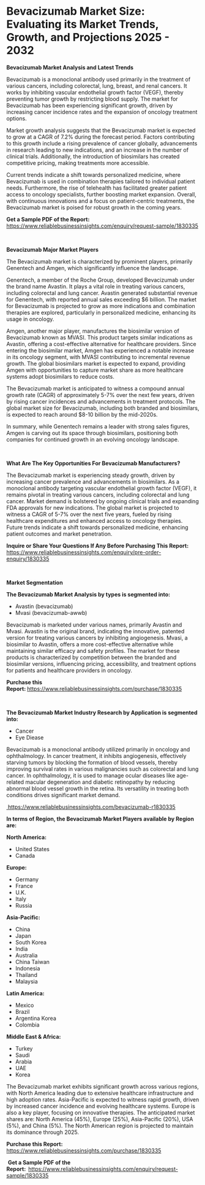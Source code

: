 <p><h1>Bevacizumab Market Size: Evaluating its Market Trends, Growth, and Projections 2025 - 2032</h1></p><p><strong>Bevacizumab Market Analysis and Latest Trends</strong></p>
<p><p>Bevacizumab is a monoclonal antibody used primarily in the treatment of various cancers, including colorectal, lung, breast, and renal cancers. It works by inhibiting vascular endothelial growth factor (VEGF), thereby preventing tumor growth by restricting blood supply. The market for Bevacizumab has been experiencing significant growth, driven by increasing cancer incidence rates and the expansion of oncology treatment options.</p><p>Market growth analysis suggests that the Bevacizumab market is expected to grow at a CAGR of 7.2% during the forecast period. Factors contributing to this growth include a rising prevalence of cancer globally, advancements in research leading to new indications, and an increase in the number of clinical trials. Additionally, the introduction of biosimilars has created competitive pricing, making treatments more accessible. </p><p>Current trends indicate a shift towards personalized medicine, where Bevacizumab is used in combination therapies tailored to individual patient needs. Furthermore, the rise of telehealth has facilitated greater patient access to oncology specialists, further boosting market expansion. Overall, with continuous innovations and a focus on patient-centric treatments, the Bevacizumab market is poised for robust growth in the coming years.</p></p>
<p><strong>Get a Sample PDF of the Report:&nbsp;</strong> <a href="https://www.reliablebusinessinsights.com/enquiry/request-sample/1830335?utm_campaign=3705&utm_medium=2&utm_source=Github&utm_content=ia&utm_term=19042025&utm_id=bevacizumab">https://www.reliablebusinessinsights.com/enquiry/request-sample/1830335</a></p>
<p>&nbsp;</p>
<p><strong>Bevacizumab Major Market Players</strong></p>
<p><p>The Bevacizumab market is characterized by prominent players, primarily Genentech and Amgen, which significantly influence the landscape. </p><p>Genentech, a member of the Roche Group, developed Bevacizumab under the brand name Avastin. It plays a vital role in treating various cancers, including colorectal and lung cancer. Avastin generated substantial revenue for Genentech, with reported annual sales exceeding $6 billion. The market for Bevacizumab is projected to grow as more indications and combination therapies are explored, particularly in personalized medicine, enhancing its usage in oncology.</p><p>Amgen, another major player, manufactures the biosimilar version of Bevacizumab known as MVASI. This product targets similar indications as Avastin, offering a cost-effective alternative for healthcare providers. Since entering the biosimilar market, Amgen has experienced a notable increase in its oncology segment, with MVASI contributing to incremental revenue growth. The global biosimilars market is expected to expand, providing Amgen with opportunities to capture market share as more healthcare systems adopt biosimilars to reduce costs.</p><p>The Bevacizumab market is anticipated to witness a compound annual growth rate (CAGR) of approximately 5-7% over the next few years, driven by rising cancer incidences and advancements in treatment protocols. The global market size for Bevacizumab, including both branded and biosimilars, is expected to reach around $8-10 billion by the mid-2020s. </p><p>In summary, while Genentech remains a leader with strong sales figures, Amgen is carving out its space through biosimilars, positioning both companies for continued growth in an evolving oncology landscape.</p></p>
<p>&nbsp;</p>
<p><strong>What Are The Key Opportunities For Bevacizumab Manufacturers?</strong></p>
<p><p>The Bevacizumab market is experiencing steady growth, driven by increasing cancer prevalence and advancements in biosimilars. As a monoclonal antibody targeting vascular endothelial growth factor (VEGF), it remains pivotal in treating various cancers, including colorectal and lung cancer. Market demand is bolstered by ongoing clinical trials and expanding FDA approvals for new indications. The global market is projected to witness a CAGR of 5-7% over the next five years, fueled by rising healthcare expenditures and enhanced access to oncology therapies. Future trends indicate a shift towards personalized medicine, enhancing patient outcomes and market penetration.</p></p>
<p><strong>Inquire or Share Your Questions If Any Before Purchasing This Report:</strong> <a href="https://www.reliablebusinessinsights.com/enquiry/pre-order-enquiry/1830335?utm_campaign=3705&utm_medium=2&utm_source=Github&utm_content=ia&utm_term=19042025&utm_id=bevacizumab">https://www.reliablebusinessinsights.com/enquiry/pre-order-enquiry/1830335</a></p>
<p>&nbsp;</p>
<p><strong>Market Segmentation</strong></p>
<p><strong>The Bevacizumab Market Analysis by types is segmented into:</strong></p>
<p><ul><li>Avastin (bevacizumab)</li><li>Mvasi (bevacizumab-awwb)</li></ul></p>
<p><p>Bevacizumab is marketed under various names, primarily Avastin and Mvasi. Avastin is the original brand, indicating the innovative, patented version for treating various cancers by inhibiting angiogenesis. Mvasi, a biosimilar to Avastin, offers a more cost-effective alternative while maintaining similar efficacy and safety profiles. The market for these products is characterized by competition between the branded and biosimilar versions, influencing pricing, accessibility, and treatment options for patients and healthcare providers in oncology.</p></p>
<p><strong>Purchase this Report:&nbsp;</strong><a href="https://www.reliablebusinessinsights.com/purchase/1830335?utm_campaign=3705&utm_medium=2&utm_source=Github&utm_content=ia&utm_term=19042025&utm_id=bevacizumab">https://www.reliablebusinessinsights.com/purchase/1830335</a></p>
<p>&nbsp;</p>
<p><strong>The Bevacizumab Market Industry Research by Application is segmented into:</strong></p>
<p><ul><li>Cancer</li><li>Eye Diease</li></ul></p>
<p><p>Bevacizumab is a monoclonal antibody utilized primarily in oncology and ophthalmology. In cancer treatment, it inhibits angiogenesis, effectively starving tumors by blocking the formation of blood vessels, thereby improving survival rates in various malignancies such as colorectal and lung cancer. In ophthalmology, it is used to manage ocular diseases like age-related macular degeneration and diabetic retinopathy by reducing abnormal blood vessel growth in the retina. Its versatility in treating both conditions drives significant market demand.</p></p>
<p><a href="https://www.reliablebusinessinsights.com/bevacizumab-r1830335?utm_campaign=3705&utm_medium=2&utm_source=Github&utm_content=ia&utm_term=19042025&utm_id=bevacizumab">&nbsp;https://www.reliablebusinessinsights.com/bevacizumab-r1830335</a></p>
<p><strong>In terms of Region, the Bevacizumab Market Players available by Region are:</strong></p>
<p>
    <p> <strong> North America: </strong>
        <ul>
            <li>United States</li>
            <li>Canada</li>
        </ul>
        </p> 
    <p> <strong> Europe: </strong>
        <ul>
            <li>Germany</li>
            <li>France</li>
            <li>U.K.</li>
            <li>Italy</li>
            <li>Russia</li>
        </ul>
        </p> 
    <p> <strong> Asia-Pacific: </strong>
        <ul>
            <li>China</li>
            <li>Japan</li>
            <li>South Korea</li>
            <li>India</li>
            <li>Australia</li>
            <li>China Taiwan</li>
            <li>Indonesia</li>
            <li>Thailand</li>
            <li>Malaysia</li>
        </ul>
        </p> 
    <p> <strong> Latin America: </strong>
        <ul>
            <li>Mexico</li>
            <li>Brazil</li>
            <li>Argentina Korea</li>
            <li>Colombia</li>
        </ul>
        </p> 
    <p> <strong> Middle East & Africa: </strong>
        <ul>
            <li>Turkey</li>
            <li>Saudi</li>
            <li>Arabia</li>
            <li>UAE</li>
            <li>Korea</li>
        </ul>
    </p>
    </p>
<p><p>The Bevacizumab market exhibits significant growth across various regions, with North America leading due to extensive healthcare infrastructure and high adoption rates. Asia-Pacific is expected to witness rapid growth, driven by increased cancer incidence and evolving healthcare systems. Europe is also a key player, focusing on innovative therapies. The anticipated market shares are: North America (45%), Europe (25%), Asia-Pacific (20%), USA (5%), and China (5%). The North American region is projected to maintain its dominance through 2025.</p></p>
<p><strong>Purchase this Report: </strong><a href="https://www.reliablebusinessinsights.com/purchase/1830335?utm_campaign=3705&utm_medium=2&utm_source=Github&utm_content=ia&utm_term=19042025&utm_id=bevacizumab">https://www.reliablebusinessinsights.com/purchase/1830335</a></p>
<p>&nbsp;<strong>Get a Sample PDF of the Report:&nbsp;&nbsp;</strong><a href="https://www.reliablebusinessinsights.com/enquiry/request-sample/1830335?utm_campaign=3705&utm_medium=2&utm_source=Github&utm_content=ia&utm_term=19042025&utm_id=bevacizumab">https://www.reliablebusinessinsights.com/enquiry/request-sample/1830335</a></p>
<p><strong></strong></p>
<p><p></p><p></p><p></p></p>